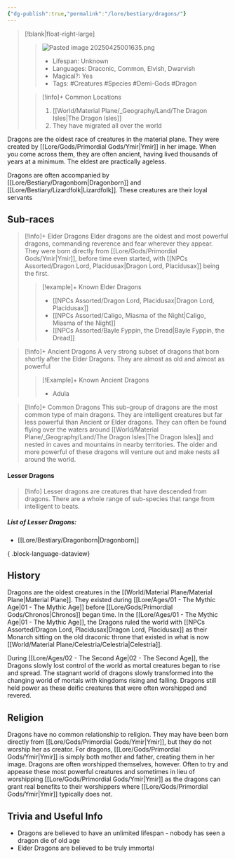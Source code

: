 ```yaml
---
{"dg-publish":true,"permalink":"/lore/bestiary/dragons/"}
---
```


>[!blank|float-right-large]
>>![Pasted image 20250425001635.png](/img/user/z_Assets/Pasted%20image%2020250425001635.png)
>>- Lifespan: Unknown
>>- Languages: Draconic, Common, Elvish, Dwarvish 
>>- Magical?: Yes
>>- Tags: #Creatures #Species #Demi-Gods #Dragon 
>
>>[!info]+ Common Locations
>>1. [[World/Material Plane/_Geography/Land/The Dragon Isles\|The Dragon Isles]]
>>2. They have migrated all over the world


Dragons are the oldest race of creatures in the material plane. They were created by [[Lore/Gods/Primordial Gods/Ymir\|Ymir]] in her image. When you come across them, they are often ancient, having lived thousands of years at a minimum. The eldest are practically ageless.

Dragons are often accompanied by [[Lore/Bestiary/Dragonborn\|Dragonborn]] and [[Lore/Bestiary/Lizardfolk\|Lizardfolk]]. These creatures are their loyal servants

## Sub-races

>[!info]+ Elder Dragons 
>Elder dragons are the oldest and most powerful dragons, commanding reverence and fear wherever they appear. They were born directly from [[Lore/Gods/Primordial Gods/Ymir\|Ymir]], before time even started, with [[NPCs Assorted/Dragon Lord, Placidusax\|Dragon Lord, Placidusax]] being the first.
>>[!example]+ Known Elder Dragons 
>>- [[NPCs Assorted/Dragon Lord, Placidusax\|Dragon Lord, Placidusax]]
>>- [[NPCs Assorted/Caligo, Miasma of the Night\|Caligo, Miasma of the Night]]
>>- [[NPCs Assorted/Bayle Fyppin, the Dread\|Bayle Fyppin, the Dread]]

>[!info]+ Ancient Dragons
>A very strong subset of dragons that born shortly after the Elder Dragons. They are almost as old and almost as powerful
>>[!Example]+ Known Ancient Dragons
>>- Adula

>[!info]+ Common Dragons
>This sub-group of dragons are the most common type of main dragons. They are intelligent creatures but far less powerful than Ancient or Elder dragons. They can often be found flying over the waters around [[World/Material Plane/_Geography/Land/The Dragon Isles\|The Dragon Isles]] and nested in caves and mountains in nearby territories. The older and more powerful of these dragons will venture out and make nests all around the world.

#### Lesser Dragons
>[!info]
>Lesser dragons are creatures that have descended from dragons. There are a whole range of sub-species that range from intelligent to beats.

##### List of Lesser Dragons:
- [[Lore/Bestiary/Dragonborn\|Dragonborn]]

{ .block-language-dataview}
## History
Dragons are the oldest creatures in the [[World/Material Plane/Material Plane\|Material Plane]]. They existed during [[Lore/Ages/01 - The Mythic Age\|01 - The Mythic Age]] before [[Lore/Gods/Primordial Gods/Chronos\|Chronos]] began time. In the [[Lore/Ages/01 - The Mythic Age\|01 - The Mythic Age]], the Dragons ruled the world with [[NPCs Assorted/Dragon Lord, Placidusax\|Dragon Lord, Placidusax]] as their Monarch sitting on the old draconic throne that existed in what is now [[World/Material Plane/Celestria/Celestria\|Celestria]]. 

During [[Lore/Ages/02 - The Second Age\|02 - The Second Age]], the Dragons slowly lost control of the world as mortal creatures began to rise and spread. The stagnant world of dragons slowly transformed into the changing world of mortals with kingdoms rising and falling. Dragons still held power as these deific creatures that were often worshipped and revered. 

## Religion
Dragons have no common relationship to religion. They may have been born directly from [[Lore/Gods/Primordial Gods/Ymir\|Ymir]], but they do not worship her as creator. For dragons, [[Lore/Gods/Primordial Gods/Ymir\|Ymir]] is simply both mother and father, creating them in her image. Dragons are often worshipped themselves, however. Often to try and appease these most powerful creatures and sometimes in lieu of worshipping [[Lore/Gods/Primordial Gods/Ymir\|Ymir]] as the dragons can grant real benefits to their worshippers where [[Lore/Gods/Primordial Gods/Ymir\|Ymir]] typically does not. 

## Trivia and Useful Info
- Dragons are believed to have an unlimited lifespan - nobody has seen a dragon die of old age
- Elder Dragons are believed to be truly immortal















